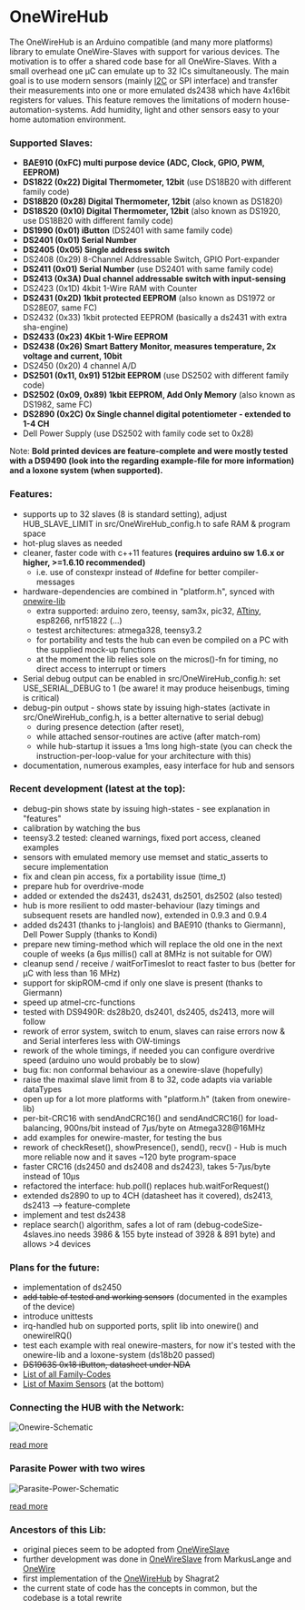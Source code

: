 OneWireHub
==========

The OneWireHub is an Arduino compatible (and many more platforms) library to emulate OneWire-Slaves with support for various devices. The motivation is to offer a shared code base for all OneWire-Slaves. With a small overhead one µC can emulate up to 32 ICs simultaneously. 
The main goal is to use modern sensors (mainly [I2C](https://github.com/orgua/iLib) or SPI interface) and transfer their measurements into one or more emulated ds2438 which have 4x16bit registers for values. This feature removes the limitations of modern house-automation-systems. Add humidity, light and other sensors easy to your home automation environment.

### Supported Slaves:
- **BAE910 (0xFC) multi purpose device (ADC, Clock, GPIO, PWM, EEPROM)**
- **DS1822 (0x22) Digital Thermometer, 12bit** (use DS18B20 with different family code)
- **DS18B20 (0x28) Digital Thermometer, 12bit** (also known as DS1820) 
- **DS18S20 (0x10) Digital Thermometer, 12bit** (also known as DS1920, use DS18B20 with different family code)
- **DS1990 (0x01) iButton** (DS2401 with same family code)
- **DS2401 (0x01) Serial Number**
- **DS2405 (0x05) Single address switch**
- DS2408 (0x29) 8-Channel Addressable Switch, GPIO Port-expander
- **DS2411 (0x01) Serial Number** (use DS2401 with same family code)
- **DS2413 (0x3A) Dual channel addressable switch with input-sensing**
- DS2423 (0x1D) 4kbit 1-Wire RAM with Counter
- **DS2431 (0x2D) 1kbit protected EEPROM** (also known as DS1972 or DS28E07, same FC)
- DS2432 (0x33) 1kbit protected EEPROM (basically a ds2431 with extra sha-engine)
- **DS2433 (0x23) 4Kbit 1-Wire EEPROM**
- **DS2438 (0x26) Smart Battery Monitor, measures temperature, 2x voltage and current, 10bit**
- DS2450 (0x20) 4 channel A/D
- **DS2501 (0x11, 0x91) 512bit EEPROM** (use DS2502 with different family code)
- **DS2502 (0x09, 0x89) 1kbit EEPROM, Add Only Memory** (also known as DS1982, same FC)
- **DS2890 (0x2C) 0x Single channel digital potentiometer - extended to 1-4 CH**
- Dell Power Supply (use DS2502 with family code set to 0x28)

Note: **Bold printed devices are feature-complete and were mostly tested with a DS9490 (look into the regarding example-file for more information) and a loxone system (when supported).**

### Features:
- supports up to 32 slaves (8 is standard setting), adjust HUB_SLAVE_LIMIT in src/OneWireHub_config.h to safe RAM & program space
- hot-plug slaves as needed
- cleaner, faster code with c++11 features **(requires arduino sw 1.6.x or higher, >=1.6.10 recommended)**
   - i.e. use of constexpr instead of #define for better compiler-messages
- hardware-dependencies are combined in "platform.h", synced with [onewire-lib](https://github.com/PaulStoffregen/OneWire)
   - extra supported: arduino zero, teensy, sam3x, pic32, [ATtiny](https://github.com/damellis/attiny), esp8266, nrf51822 (...)
   - testest architectures: atmega328, teensy3.2
   - for portability and tests the hub can even be compiled on a PC with the supplied mock-up functions
   - at the moment the lib relies sole on the micros()-fn for timing, no direct access to interrupt or timers
- Serial debug output can be enabled in src/OneWireHub_config.h: set USE_SERIAL_DEBUG to 1 (be aware! it may produce heisenbugs, timing is critical)
- debug-pin output - shows state by issuing high-states (activate in src/OneWireHub_config.h, is a better alternative to serial debug)
   - during presence detection (after reset), 
   - while attached sensor-routines are active (after match-rom)
   - while hub-startup it issues a 1ms long high-state (you can check the instruction-per-loop-value for your architecture with this)
- documentation, numerous examples, easy interface for hub and sensors

### Recent development (latest at the top):
- debug-pin shows state by issuing high-states - see explanation in "features"
- calibration by watching the bus
- teensy3.2 tested: cleaned warnings, fixed port access, cleaned examples
- sensors with emulated memory use memset and static_asserts to secure implementation
- fix and clean pin access, fix a portability issue (time_t)
- prepare hub for overdrive-mode
- added or extended the ds2431, ds2431, ds2501, ds2502 (also tested)
- hub is more resilient to odd master-behaviour (lazy timings and subsequent resets are handled now), extended in 0.9.3 and 0.9.4
- added ds2431 (thanks to j-langlois) and BAE910 (thanks to Giermann), Dell Power Supply (thanks to Kondi)
- prepare new timing-method which will replace the old one in the next couple of weeks (a 6µs millis() call at 8MHz is not suitable for OW) 
- cleanup send / receive / waitForTimeslot to react faster to bus (better for µC with less than 16 MHz)
- support for skipROM-cmd if only one slave is present (thanks to Giermann)
- speed up atmel-crc-functions
- tested with DS9490R: ds28b20, ds2401, ds2405, ds2413, more will follow
- rework of error system, switch to enum, slaves can raise errors now & and Serial interferes less with OW-timings
- rework of the whole timings, if needed you can configure overdrive speed (arduino uno would probably be to slow)
- bug fix: non conformal behaviour as a onewire-slave (hopefully)
- raise the maximal slave limit from 8 to 32, code adapts via variable dataTypes
- open up for a lot more platforms with "platform.h" (taken from onewire-lib)
- per-bit-CRC16 with sendAndCRC16() and sendAndCRC16() for load-balancing, 900ns/bit instead of 7µs/byte on Atmega328@16MHz
- add examples for onewire-master, for testing the bus
- rework of checkReset(), showPresence(), send(), recv() - Hub is much more reliable now and it saves ~120 byte program-space
- faster CRC16 (ds2450 and ds2408 and ds2423), takes 5-7µs/byte instead of 10µs
- refactored the interface: hub.poll() replaces hub.waitForRequest()
- extended ds2890 to up to 4CH (datasheet has it covered), ds2413, ds2413 --> feature-complete
- implement and test ds2438
- replace search() algorithm, safes a lot of ram (debug-codeSize-4slaves.ino needs 3986 & 155 byte instead of 3928 & 891 byte) and allows >4 devices

### Plans for the future:
- implementation of ds2450
- ~~add table of tested and working sensors~~ (documented in the examples of the device)
- introduce unittests
- irq-handled hub on supported ports, split lib into onewire() and onewireIRQ()
- test each example with real onewire-masters, for now it's tested with the onewire-lib and a loxone-system (ds18b20 passed)
- ~~DS1963S 0x18 iButton, datasheet under NDA~~
- [List of all Family-Codes](http://owfs.sourceforge.net/family.html)
- [List of Maxim Sensors](https://www.maximintegrated.com/en/app-notes/index.mvp/id/3989) (at the bottom)

### Connecting the HUB with the Network: 

![Onewire-Schematic](http://wiki.lvl1.org/images/1/15/Onewire.gif)

[read more](http://wiki.lvl1.org/DS1820_Temp_sensor)

### Parasite Power with two wires

![Parasite-Power-Schematic](http://i.stack.imgur.com/0MeGL.jpg)

[read more](http://electronics.stackexchange.com/questions/193300/digital-ic-that-draws-power-from-data-pins)

### Ancestors of this Lib:
- original pieces seem to be adopted from [OneWireSlave](http://robocraft.ru/blog/arduino/302.html)
- further development was done in [OneWireSlave](https://github.com/MarkusLange/OneWireSlave) from MarkusLange and [OneWire](https://github.com/PaulStoffregen/OneWire) 
- first implementation of the [OneWireHub](https://github.com/Shagrat2/OneWireHub) by Shagrat2
- the current state of code has the concepts in common, but the codebase is a total rewrite